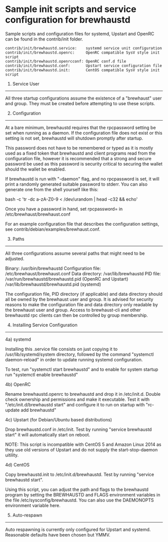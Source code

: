 Sample init scripts and service configuration for brewhaustd
==========================================================

Sample scripts and configuration files for systemd, Upstart and OpenRC
can be found in the contrib/init folder.

    contrib/init/brewhaustd.service:    systemd service unit configuration
    contrib/init/brewhaustd.openrc:     OpenRC compatible SysV style init script
    contrib/init/brewhaustd.openrcconf: OpenRC conf.d file
    contrib/init/brewhaustd.conf:       Upstart service configuration file
    contrib/init/brewhaustd.init:       CentOS compatible SysV style init script

1. Service User
---------------------------------

All three startup configurations assume the existence of a "brewhaust" user
and group.  They must be created before attempting to use these scripts.

2. Configuration
---------------------------------

At a bare minimum, brewhaustd requires that the rpcpassword setting be set
when running as a daemon.  If the configuration file does not exist or this
setting is not set, brewhaustd will shutdown promptly after startup.

This password does not have to be remembered or typed as it is mostly used
as a fixed token that brewhaustd and client programs read from the configuration
file, however it is recommended that a strong and secure password be used
as this password is security critical to securing the wallet should the
wallet be enabled.

If brewhaustd is run with "-daemon" flag, and no rpcpassword is set, it will
print a randomly generated suitable password to stderr.  You can also
generate one from the shell yourself like this:

bash -c 'tr -dc a-zA-Z0-9 < /dev/urandom | head -c32 && echo'

Once you have a password in hand, set rpcpassword= in /etc/brewhaust/brewhaust.conf

For an example configuration file that describes the configuration settings,
see contrib/debian/examples/brewhaust.conf.

3. Paths
---------------------------------

All three configurations assume several paths that might need to be adjusted.

Binary:              /usr/bin/brewhaustd
Configuration file:  /etc/brewhaust/brewhaust.conf
Data directory:      /var/lib/brewhaustd
PID file:            /var/run/brewhaustd/brewhaustd.pid (OpenRC and Upstart)
                     /var/lib/brewhaustd/brewhaustd.pid (systemd)

The configuration file, PID directory (if applicable) and data directory
should all be owned by the brewhaust user and group.  It is advised for security
reasons to make the configuration file and data directory only readable by the
brewhaust user and group.  Access to brewhaust-cli and other brewhaustd rpc clients
can then be controlled by group membership.

4. Installing Service Configuration
-----------------------------------

4a) systemd

Installing this .service file consists on just copying it to
/usr/lib/systemd/system directory, followed by the command
"systemctl daemon-reload" in order to update running systemd configuration.

To test, run "systemctl start brewhaustd" and to enable for system startup run
"systemctl enable brewhaustd"

4b) OpenRC

Rename brewhaustd.openrc to brewhaustd and drop it in /etc/init.d.  Double
check ownership and permissions and make it executable.  Test it with
"/etc/init.d/brewhaustd start" and configure it to run on startup with
"rc-update add brewhaustd"

4c) Upstart (for Debian/Ubuntu based distributions)

Drop brewhaustd.conf in /etc/init.  Test by running "service brewhaustd start"
it will automatically start on reboot.

NOTE: This script is incompatible with CentOS 5 and Amazon Linux 2014 as they
use old versions of Upstart and do not supply the start-stop-daemon uitility.

4d) CentOS

Copy brewhaustd.init to /etc/init.d/brewhaustd. Test by running "service brewhaustd start".

Using this script, you can adjust the path and flags to the brewhaustd program by
setting the BREWHAUSTD and FLAGS environment variables in the file
/etc/sysconfig/brewhaustd. You can also use the DAEMONOPTS environment variable here.

5. Auto-respawn
-----------------------------------

Auto respawning is currently only configured for Upstart and systemd.
Reasonable defaults have been chosen but YMMV.

